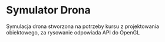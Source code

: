 # Symulator Drona
Symulacja drona stworzona na potrzeby kursu z projektowania obiektowego, za rysowanie odpowiada API do OpenGL